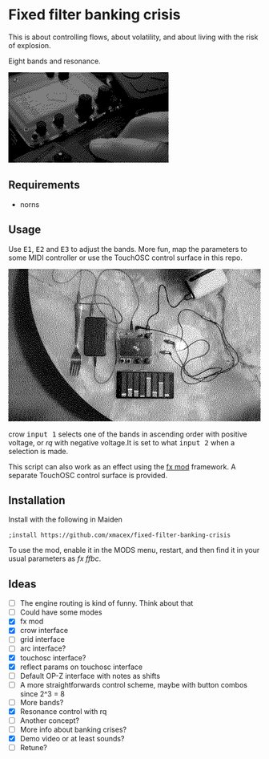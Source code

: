 # Fixed filter banking crisis

This is about controlling flows, about volatility, and about living with the risk of explosion.

Eight bands and resonance.

![](fixed-filter-banking-crisis.gif)

## Requirements

- norns

## Usage

Use <kbd>E1</kbd>, <kbd>E2</kbd> and <kbd>E3</kbd> to adjust the bands. More fun, map the parameters to some MIDI controller or use the TouchOSC control surface in this repo.

![](fixed-filter-banking-crisis-touchosc.gif)

crow <kbd>input 1</kbd> selects one of the bands in ascending order with positive voltage, or *rq* with negative voltage.It is set to what <kbd>input 2</kbd> when a selection is made.

This script can also work as an effect using the [fx mod](https://llllllll.co/t/fx-mod/62726) framework. A separate TouchOSC control surface is provided.

## Installation

Install with the following in Maiden

```
;install https://github.com/xmacex/fixed-filter-banking-crisis
```

To use the mod, enable it in the MODS menu, restart, and then find it in your usual parameters as *fx ffbc*.

## Ideas

- [ ] The engine routing is kind of funny. Think about that
- [ ] Could have some modes
- [x] fx mod
- [x] crow interface
- [ ] grid interface
- [ ] arc interface?
- [x] touchosc interface?
- [x] reflect params on touchosc interface
- [ ] Default OP-Z interface with notes as shifts
- [ ] A more straightforwards control scheme, maybe with button combos since 2^3 = 8
- [ ] More bands?
- [x] Resonance control with rq
- [ ] Another concept?
- [ ] More info about banking crises?
- [x] Demo video or at least sounds?
- [ ] Retune?
